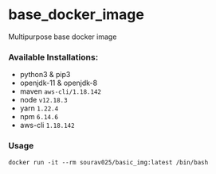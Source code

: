 # base_docker_image
Multipurpose base docker image

### Available Installations:
- python3 & pip3
- openjdk-11 & openjdk-8
- maven `aws-cli/1.18.142`
- node `v12.18.3`
- yarn `1.22.4`
- npm `6.14.6`
- aws-cli `1.18.142`


### Usage
```
docker run -it --rm sourav025/basic_img:latest /bin/bash
```